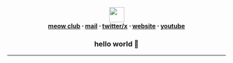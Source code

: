 <div align=center><img height="35px" src="https://cdn.discordapp.com/stickers/1039992459209490513.png" ><img height="35px" /> </div>
<div align=center> <strong> <a href="https://dsc.gg/meow-club">meow club</a> ⋅ 
<a href="mailto:damimaa@icloud.com ">mail</a> ⋅ 
<a href="https://x.com/mrmeooowcat">twitter/x</a> ⋅ 
<a href="https://damima.im">website</a> ⋅ 
<a href="https://youtube.com/@_damima">youtube</a>
 </strong> </div>
 <div align=center> <h3> hello world 👋
 </h3> </div>
 <hr/>

